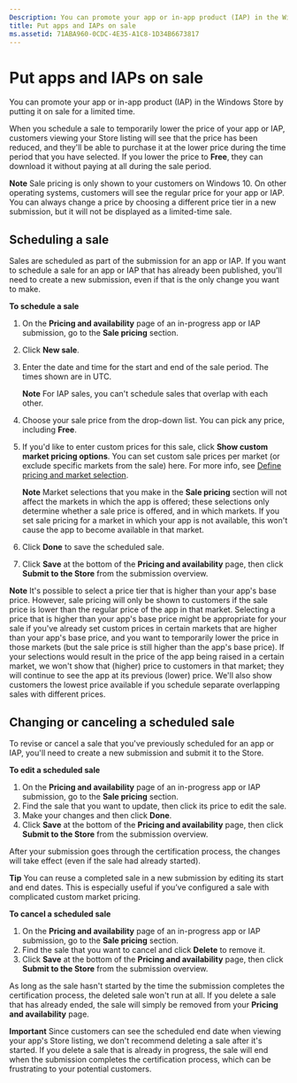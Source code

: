 ```yaml
---
Description: You can promote your app or in-app product (IAP) in the Windows Store by putting it on sale for a limited time.
title: Put apps and IAPs on sale
ms.assetid: 71ABA960-0CDC-4E35-A1C8-1D34B6673817
---
```


# Put apps and IAPs on sale


You can promote your app or in-app product (IAP) in the Windows Store by putting it on sale for a limited time.

When you schedule a sale to temporarily lower the price of your app or IAP, customers viewing your Store listing will see that the price has been reduced, and they'll be able to purchase it at the lower price during the time period that you have selected. If you lower the price to **Free**, they can download it without paying at all during the sale period.

**Note**  Sale pricing is only shown to your customers on Windows 10. On other operating systems, customers will see the regular price for your app or IAP. You can always change a price by choosing a different price tier in a new submission, but it will not be displayed as a limited-time sale.

 

## Scheduling a sale


Sales are scheduled as part of the submission for an app or IAP. If you want to schedule a sale for an app or IAP that has already been published, you'll need to create a new submission, even if that is the only change you want to make.

**To schedule a sale**

1.  On the **Pricing and availability** page of an in-progress app or IAP submission, go to the **Sale pricing** section.
2.  Click **New sale**.
3.  Enter the date and time for the start and end of the sale period. The times shown are in UTC.

    **Note**  For IAP sales, you can't schedule sales that overlap with each other.

4.  Choose your sale price from the drop-down list. You can pick any price, including **Free**.
5.  If you'd like to enter custom prices for this sale, click **Show custom market pricing options**. You can set custom sale prices per market (or exclude specific markets from the sale) here. For more info, see [Define pricing and market selection](define-pricing-and-market-selection.md).

    **Note**  Market selections that you make in the **Sale pricing** section will not affect the markets in which the app is offered; these selections only determine whether a sale price is offered, and in which markets. If you set sale pricing for a market in which your app is not available, this won't cause the app to become available in that market.

6.  Click **Done** to save the scheduled sale.
7.  Click **Save** at the bottom of the **Pricing and availability** page, then click **Submit to the Store** from the submission overview.

**Note**  It's possible to select a price tier that is higher than your app's base price. However, sale pricing will only be shown to customers if the sale price is lower than the regular price of the app in that market. Selecting a price that is higher than your app's base price might be appropriate for your sale if you've already set custom prices in certain markets that are higher than your app's base price, and you want to temporarily lower the price in those markets (but the sale price is still higher than the app's base price). If your selections would result in the price of the app being raised in a certain market, we won't show that (higher) price to customers in that market; they will continue to see the app at its previous (lower) price. We'll also show customers the lowest price available if you schedule separate overlapping sales with different prices.


## Changing or canceling a scheduled sale


To revise or cancel a sale that you've previously scheduled for an app or IAP, you'll need to create a new submission and submit it to the Store.

**To edit a scheduled sale**

1.  On the **Pricing and availability** page of an in-progress app or IAP submission, go to the **Sale pricing** section.
2.  Find the sale that you want to update, then click its price to edit the sale.
3.  Make your changes and then click **Done**.
4.  Click **Save** at the bottom of the **Pricing and availability** page, then click **Submit to the Store** from the submission overview.

After your submission goes through the certification process, the changes will take effect (even if the sale had already started).

**Tip**  You can reuse a completed sale in a new submission by editing its start and end dates. This is especially useful if you’ve configured a sale with complicated custom market pricing.

 
**To cancel a scheduled sale**

1.  On the **Pricing and availability** page of an in-progress app or IAP submission, go to the **Sale pricing** section.
2.  Find the sale that you want to cancel and click **Delete** to remove it.
3.  Click **Save** at the bottom of the **Pricing and availability** page, then click **Submit to the Store** from the submission overview.

As long as the sale hasn't started by the time the submission completes the certification process, the deleted sale won't run at all. If you delete a sale that has already ended, the sale will simply be removed from your **Pricing and availability** page.

**Important**   Since customers can see the scheduled end date when viewing your app's Store listing, we don't recommend deleting a sale after it's started. If you delete a sale that is already in progress, the sale will end when the submission completes the certification process, which can be frustrating to your potential customers.



<!--HONumber=Mar16_HO2-->



